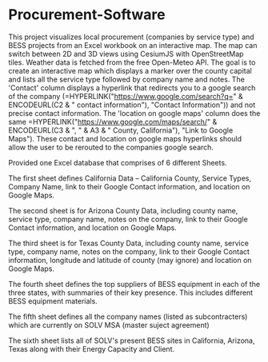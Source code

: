 # Procurement-Software

This project visualizes local procurement (companies by service type) and BESS projects from an Excel workbook on an interactive map. The map can switch between 2D and 3D views using CesiumJS with OpenStreetMap tiles. Weather data is fetched from the free Open-Meteo API. The goal is to create an interactive map which displays a marker over the county capital and lists all the service type followed by company name and notes. The 'Contact' column displays a hyperlink that redirects you to a google search of the company (=HYPERLINK("https://www.google.com/search?q=" & ENCODEURL(C2 & " contact information"), "Contact Information")) and not precise contact information. The 'location on google maps' column does the same =HYPERLINK("https://www.google.com/maps/search/" & ENCODEURL(C3 & ", " & A3 & " County, California"), "Link to Google Maps"). These contact and location on google maps hyperlinks should allow the user to be rerouted to the companies google search. 

Provided one Excel database that comprises of 6 different Sheets. 

The first sheet defines California  Data – California County, Service Types, Company Name, link to their Google Contact information, and location on Google Maps.

The second sheet is for Arizona County Data, including county name, service type, company name, notes on the company, link to their Google Contact information, and location on Google Maps.

The third sheet is for Texas County Data, including county name, service type, company name, notes on the company, link to their Google Contact information, longitude and latitude of county (may ignore) and location on Google Maps. 

The fourth sheet defines the top suppliers of BESS equipment in each of the three states, with summaries of their key presence. This includes different BESS equipment materials.

The fifth sheet defines all the company names (listed as subcontracters) which are currently on SOLV MSA (master suject agreement) 

The sixth sheet lists all of SOLV's present BESS sites in California, Arizona, Texas along with their Energy Capacity and Client. 
